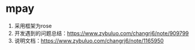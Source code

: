 # mpay
1. 采用框架为rose
2. 开发遇到的问题总结：https://www.zybuluo.com/changrj6/note/909799
3. 说明文档：https://www.zybuluo.com/changrj6/note/1165950
